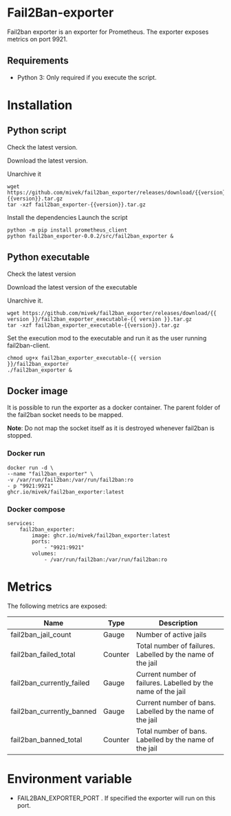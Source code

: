 # Fail2Ban-exporter


Fail2ban exporter is an exporter for Prometheus.
The exporter exposes metrics on port 9921.

## Requirements 

- Python 3: Only required if you execute the script. 

# Installation

## Python script

Check the latest version.

Download the latest version.

Unarchive it

```
wget https://github.com/mivek/fail2ban_exporter/releases/download/{{version}}/fail2ban_exporter-{{version}}.tar.gz
tar -xzf fail2ban_exporter-{{version}}.tar.gz
```

Install the dependencies
Launch the script

```
python -m pip install prometheus_client
python fail2ban_exporter-0.0.2/src/fail2ban_exporter &
```



## Python executable

Check the latest version

Download the latest version of the executable

Unarchive it.

```
wget https://github.com/mivek/fail2ban_exporter/releases/download/{{ version }}/fail2ban_exporter_executable-{{ version }}.tar.gz
tar -xzf fail2ban_exporter_executable-{{version}}.tar.gz
```

Set the execution mod to the executable and run it as the user running fail2ban-client.

```
chmod ug+x fail2ban_exporter_executable-{{ version }}/fail2ban_exporter
./fail2ban_exporter &
```

## Docker image

It is possible to run the exporter as a docker container.
The parent folder of the fail2ban socket needs to be mapped.

**Note**: Do not map the socket itself as it is destroyed whenever fail2ban is stopped.

### Docker run

```
docker run -d \
--name "fail2ban_exporter" \
-v /var/run/fail2ban:/var/run/fail2ban:ro
- p "9921:9921"
ghcr.io/mivek/fail2ban_exporter:latest
```

### Docker compose

```(yaml)
services:
    fail2ban_exporter:
        image: ghcr.io/mivek/fail2ban_exporter:latest
        ports:
            - "9921:9921"
        volumes:
            - /var/run/fail2ban:/var/run/fail2ban:ro
```

# Metrics

The following metrics are exposed:

| Name                      | Type    |  Description                                                 |
|-----------------------    |-------  |--------------------------------------------------------------|
| fail2ban_jail_count       | Gauge   | Number of active jails                                       |
| fail2ban_failed_total     | Counter | Total number of failures. Labelled by the name of the jail   |
| fail2ban_currently_failed | Gauge   | Current number of failures. Labelled by the name of the jail |
| fail2ban_currently_banned | Gauge   | Current number of bans. Labelled by the name of the jail     |
| fail2ban_banned_total     | Counter | Total number of bans. Labelled by the name of the jail       |


# Environment variable

- FAIL2BAN_EXPORTER_PORT . If specified the exporter will run on this port.

